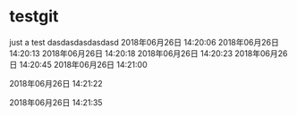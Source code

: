 # testgit
just  a test
dasdasdasdasdasd
2018年06月26日 14:20:06
2018年06月26日 14:20:13
2018年06月26日 14:20:18
2018年06月26日 14:20:23
2018年06月26日 14:20:45
2018年06月26日 14:21:00


2018年06月26日 14:21:22


2018年06月26日 14:21:35
